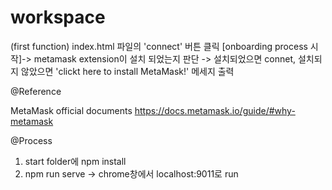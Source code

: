 # workspace
(first function) index.html 파일의 'connect' 버튼 클릭 
[onboarding process 시작]-> metamask extension이 설치 되었는지 판단 -> 설치되었으면 connet, 설치되지 않았으면 'clickt here to install MetaMask!' 메세지 출력

@Reference

MetaMask official documents
https://docs.metamask.io/guide/#why-metamask


@Process
1. start folder에 npm install
2. npm run serve -> chrome창에서 localhost:9011로 run
